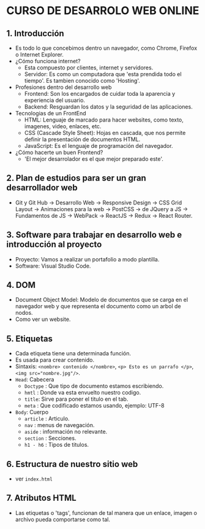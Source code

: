 # CURSO DE DESARROLO WEB ONLINE

## 1. Introducción

- Es todo lo que concebimos dentro un navegador, como Chrome, Firefox o Internet Explorer.
- ¿Cómo funciona internet?
    - Esta compuesto por clientes, internet y servidores.
    - Servidor: Es como un computadora que 'esta prendida todo el tiempo'. Es tambien conocido como 'Hosting'.
- Profesiones dentro del desarrollo web
    - Frontend: Son los encargados de cuidar toda la aparencia y experiencia del usuario.
    - Backend: Resguardan los datos y la seguridad de las aplicaciones.
- Tecnologias de un FrontEnd
    - HTML: Lenguaje de marcado para hacer websites, como texto, imagenes, video, enlaces, etc.
    - CSS (Cascade Style Sheet): Hojas en cascada, que nos permite definir la presentación de documentos HTML.
    - JavaScript: Es el lenguaje de programación del navegador.
- ¿Cómo hacerte un buen Frontend?
    - 'El mejor desarrolador es el que mejor preparado este'.

## 2. Plan de estudios para ser un gran desarrollador web

- Git y Git Hub -> Desarrollo Web -> Responsive Design -> CSS Grid Layout -> Animaciones para la web -> PostCSS -> de JQuery a JS -> Fundamentos de JS -> WebPack -> ReactJS -> Redux -> React Router.

## 3. Software para trabajar en desarrollo web e introducción al proyecto

- Proyecto: Vamos a realizar un portafolio a modo plantilla.
- Software: Visual Studio Code.

## 4. DOM

- Document Object Model: Modelo de documentos que se carga en el navegador web y que representa el documento como un arbol de nodos.
- Como ver un website.

## 5. Etiquetas

- Cada etiqueta tiene una determinada función.
- Es usada para crear contenido.
- Sintaxis: `<nombre> contenido </nombre>`, `<p> Esto es un parrafo </p>`, `<img src="nombre.jpg"/>`.
- `Head`: Cabecera
    - `Doctype` : Que tipo de documento estamos escribiendo.
    - `hmtl` : Donde va esta envuelto nuestro codigo.
    - `title`: Sirve para poner el titulo en el tab.
    - `meta` : Que codificado estamos usando, ejemplo: UTF-8
- `Body`: Cuerpo
    - `article` : Articulo.
    - `nav` : menus de navegación.
    - `aside` : información no relevante.
    - `section` : Secciones.
    - `h1 - h6` : Tipos de titulos.

## 6. Estructura de nuestro sitio web

- ver `index.html`

## 7. Atributos HTML

- Las etiquetas o 'tags', funcionan de tal manera que un enlace, imagen o archivo pueda comportarse como tal.















